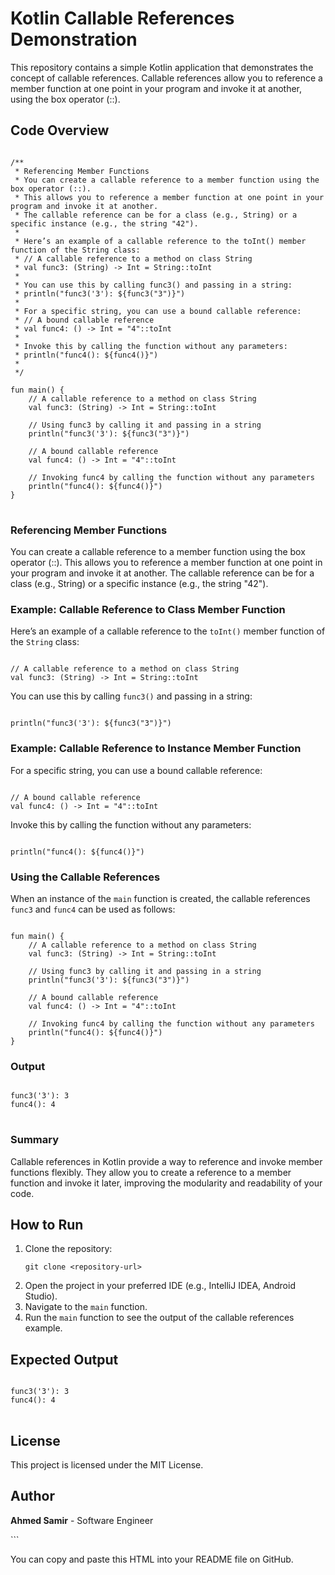<body>

<h1>Kotlin Callable References Demonstration</h1>

<p>This repository contains a simple Kotlin application that demonstrates the concept of callable references. Callable references allow you to reference a member function at one point in your program and invoke it at another, using the box operator (::).</p>

<h2>Code Overview</h2>

<pre>
<code>
/**
 * Referencing Member Functions
 * You can create a callable reference to a member function using the box operator (::).
 * This allows you to reference a member function at one point in your program and invoke it at another.
 * The callable reference can be for a class (e.g., String) or a specific instance (e.g., the string "42").
 *
 * Here’s an example of a callable reference to the toInt() member function of the String class:
 * // A callable reference to a method on class String
 * val func3: (String) -> Int = String::toInt
 *
 * You can use this by calling func3() and passing in a string:
 * println("func3('3'): ${func3("3")}")
 *
 * For a specific string, you can use a bound callable reference:
 * // A bound callable reference
 * val func4: () -> Int = "4"::toInt
 *
 * Invoke this by calling the function without any parameters:
 * println("func4(): ${func4()}")
 *
 */

fun main() {
    // A callable reference to a method on class String
    val func3: (String) -> Int = String::toInt

    // Using func3 by calling it and passing in a string
    println("func3('3'): ${func3("3")}")

    // A bound callable reference
    val func4: () -> Int = "4"::toInt

    // Invoking func4 by calling the function without any parameters
    println("func4(): ${func4()}")
}
</code>
</pre>

<h3>Referencing Member Functions</h3>

<p>You can create a callable reference to a member function using the box operator (::). This allows you to reference a member function at one point in your program and invoke it at another. The callable reference can be for a class (e.g., String) or a specific instance (e.g., the string "42").</p>

<h3>Example: Callable Reference to Class Member Function</h3>

<p>Here’s an example of a callable reference to the <code>toInt()</code> member function of the <code>String</code> class:</p>

<pre><code>
// A callable reference to a method on class String
val func3: (String) -> Int = String::toInt
</code></pre>

<p>You can use this by calling <code>func3()</code> and passing in a string:</p>

<pre><code>
println("func3('3'): ${func3("3")}")
</code></pre>

<h3>Example: Callable Reference to Instance Member Function</h3>

<p>For a specific string, you can use a bound callable reference:</p>

<pre><code>
// A bound callable reference
val func4: () -> Int = "4"::toInt
</code></pre>

<p>Invoke this by calling the function without any parameters:</p>

<pre><code>
println("func4(): ${func4()}")
</code></pre>

<h3>Using the Callable References</h3>

<p>When an instance of the <code>main</code> function is created, the callable references <code>func3</code> and <code>func4</code> can be used as follows:</p>

<pre><code>
fun main() {
    // A callable reference to a method on class String
    val func3: (String) -> Int = String::toInt

    // Using func3 by calling it and passing in a string
    println("func3('3'): ${func3("3")}")

    // A bound callable reference
    val func4: () -> Int = "4"::toInt

    // Invoking func4 by calling the function without any parameters
    println("func4(): ${func4()}")
}
</code></pre>

<h3>Output</h3>

<pre>
<code>
func3('3'): 3
func4(): 4
</code>
</pre>

<h3>Summary</h3>

<p>Callable references in Kotlin provide a way to reference and invoke member functions flexibly. They allow you to create a reference to a member function and invoke it later, improving the modularity and readability of your code.</p>

<h2>How to Run</h2>

<ol>
    <li>Clone the repository:
        <pre><code>git clone &lt;repository-url&gt;</code></pre>
    </li>
    <li>Open the project in your preferred IDE (e.g., IntelliJ IDEA, Android Studio).</li>
    <li>Navigate to the <code>main</code> function.</li>
    <li>Run the <code>main</code> function to see the output of the callable references example.</li>
</ol>

<h2>Expected Output</h2>

<pre>
<code>
func3('3'): 3
func4(): 4
</code>
</pre>

<h2>License</h2>

<p>This project is licensed under the MIT License.</p>

<h2>Author</h2>

<p><strong>Ahmed Samir</strong> - Software Engineer</p>

</body>
</html>
```

You can copy and paste this HTML into your README file on GitHub.
